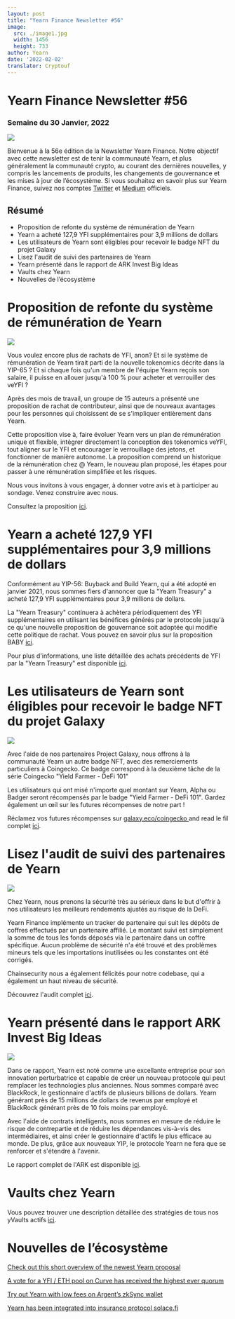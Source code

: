 ```yaml
---
layout: post
title: "Yearn Finance Newsletter #56"
image:
  src: ./image1.jpg
  width: 1456
  height: 733
author: Yearn
date: '2022-02-02'
translator: Cryptouf
---
```


# Yearn Finance Newsletter #56 

### Semaine du 30 Janvier, 2022

![](./image1.jpg?w=1456&h=733)

Bienvenue à la 56e édition de la Newsletter Yearn Finance. Notre objectif avec cette newsletter est de tenir la communauté Yearn, et plus généralement la communauté crypto, au courant des dernières nouvelles, y compris les lancements de produits, les changements de gouvernance et les mises à jour de l’écosystème. Si vous souhaitez en savoir plus sur Yearn Finance, suivez nos comptes [Twitter](https://twitter.com/iearnfinance) et [Medium](https://medium.com/iearn) officiels.


## Résumé

- Proposition de refonte du système de rémunération de Yearn
- Yearn a acheté 127,9 YFI supplémentaires pour 3,9 millions de dollars
- Les utilisateurs de Yearn sont éligibles pour recevoir le badge NFT du projet Galaxy
- Lisez l'audit de suivi des partenaires de Yearn
- Yearn présenté dans le rapport de ARK Invest Big Ideas
- Vaults chez Yearn
- Nouvelles de l’écosystème

# Proposition de refonte du système de rémunération de Yearn

![](./image2.jpg?w=1456&h=1456)

Vous voulez encore plus de rachats de YFI, anon? Et si le système de rémunération de Yearn tirait parti de la nouvelle tokenomics décrite dans la YIP-65 ? Et si chaque fois qu'un membre de l'équipe Yearn reçois son salaire, il puisse en allouer jusqu'à 100 % pour acheter et verrouiller des veYFI ?

Après des mois de travail, un groupe de 15 auteurs a présenté une proposition de rachat de contributeur, ainsi que de nouveaux avantages pour les personnes qui choisissent de se s'impliquer entièrement dans Yearn.

Cette proposition vise à, faire évoluer Yearn vers un plan de rémunération unique et flexible, intégrer directement la conception des tokenomics veYFI,  tout aligner sur le YFI et encourager le verrouillage des jetons, et fonctionner de manière autonome. La proposition comprend un historique de la rémunération chez @ Yearn, le nouveau plan proposé, les étapes pour passer à une rémunération simplifiée et les risques.

Nous vous invitons à vous engager, à donner votre avis et à participer au sondage. Venez construire avec nous.

Consultez la proposition [ici](https://gov.yearn.finance/t/proposal-streamlining-contributor-compensation/12247).



# Yearn a acheté 127,9 YFI supplémentaires pour 3,9 millions de dollars

Conformément au YIP-56: Buyback and Build Yearn, qui a été adopté en janvier 2021, nous sommes fiers d'annoncer que la "Yearn Treasury" a acheté 127,9 YFI supplémentaires pour 3,9 millions de dollars.

La "Yearn Treasury" continuera à achètera périodiquement des YFI supplémentaires en utilisant les bénéfices générés par le protocole jusqu'à ce qu'une nouvelle proposition de gouvernance soit adoptée qui modifie cette politique de rachat. Vous pouvez en savoir plus sur la proposition BABY [ici](https://gov.yearn.finance/t/yip-56-buyback-and-build/8929).

Pour plus d'informations, une liste détaillée des achats précédents de YFI par la "Yearn Treasury" est disponible [ici](https://gov.yearn.finance/t/yfi-buyback-auctions/10491/3).

#  Les utilisateurs de Yearn sont éligibles pour recevoir le badge NFT du projet Galaxy

![](./image3.jpg?w=680&h=372)

Avec l'aide de nos partenaires Project Galaxy, nous offrons à la communauté Yearn un autre badge NFT, avec des remerciements particuliers à Coingecko. Ce badge correspond à la deuxième tâche de la série Coingecko "Yield Farmer - DeFi 101"

Les utilisateurs qui ont misé n'importe quel montant sur Yearn, Alpha ou Badger seront récompensés par le badge "Yield Farmer - DeFi 101". Gardez également un œil sur les futures récompenses de notre part !

Réclamez vos futures récompenses sur [galaxy.eco/coingecko ](https://twitter.com/ProjectGalaxyHQ/status/1487048124182921220?s=20&t=Z5Z2328-bsM-BNCp9d1KAA) and read le fil complet [ici](https://twitter.com/ProjectGalaxyHQ/status/1487048124182921220?s=20&t=Z5Z2328-bsM-BNCp9d1KAA).


# Lisez l'audit de suivi des partenaires de Yearn

![](./image4.jpg?w=1456&h=819)

Chez Yearn, nous prenons la sécurité très au sérieux dans le but d'offrir à nos utilisateurs les meilleurs rendements ajustés au risque de la DeFi.

Yearn Finance implémente un tracker de partenaire qui suit les dépôts de coffres effectués par un partenaire affilié. Le montant suivi est simplement la somme de tous les fonds déposés via le partenaire dans un coffre spécifique. Aucun problème de sécurité n'a été trouvé et des problèmes mineurs tels que les importations inutilisées ou les constantes  ont été corrigés.

Chainsecurity nous a également félicités pour notre codebase, qui a également un haut niveau de sécurité.

Découvrez l'audit complet [ici](https://chainsecurity.com/security-audit/yearn-finance-partner-tracker/).

# Yearn présenté dans le rapport ARK Invest Big Ideas

![](./image5.jpg?w=1456&h=819)

Dans ce rapport, Yearn est noté comme une excellante entreprise pour son innovation perturbatrice et capable de créer un nouveau protocole qui peut remplacer les technologies plus anciennes. Nous sommes comparé avec BlackRock, le gestionnaire d'actifs de plusieurs billions de dollars. Yearn générant près de 15 millions de dollars de revenus par employé et BlackRock générant près de 10 fois moins par employé.

Avec l'aide de contrats intelligents, nous sommes en mesure de réduire le risque de contrepartie et de réduire les dépendances vis-à-vis des intermédiaires, et ainsi créer le gestionnaire d'actifs le plus efficace au monde. De plus, grâce aux nouveaux YIP, le protocole Yearn ne fera que se renforcer et s'étendre à l'avenir.

Le rapport complet de l'ARK est disponible [ici](https://research.ark-invest.com/hubfs/1_Download_Files_ARK-Invest/White_Papers/ARK_BigIdeas2022.pdf?hsCtaTracking=217bbc93-a71a-4c2b-9959-0842b6fe301c%7C2653a4d0-af35-42f0-853a-c5f90f002abb).

# Vaults chez Yearn

Vous pouvez trouver une description détaillée des stratégies de tous nos yVaults actifs [ici](https://medium.com/yearn-state-of-the-vaults/the-vaults-at-yearn-9237905ffed3).


# Nouvelles de l’écosystème

[Check out this short overview of the newest Yearn proposal](https://twitter.com/0x7d54/status/1487252998023745540)

[A vote for a YFI / ETH pool on Curve has received the highest ever quorum](https://twitter.com/CurveFinance/status/1487764860553371648)

[Try out Yearn with low fees on Argent’s zkSync wallet](https://twitter.com/argentHQ/status/1487014855592849414)

[Yearn has been integrated into insurance protocol solace.fi](https://twitter.com/SolaceFi/status/1486145688291487749?s=20&t=fTfbPYIAOA5xVim5BETQZQ)
